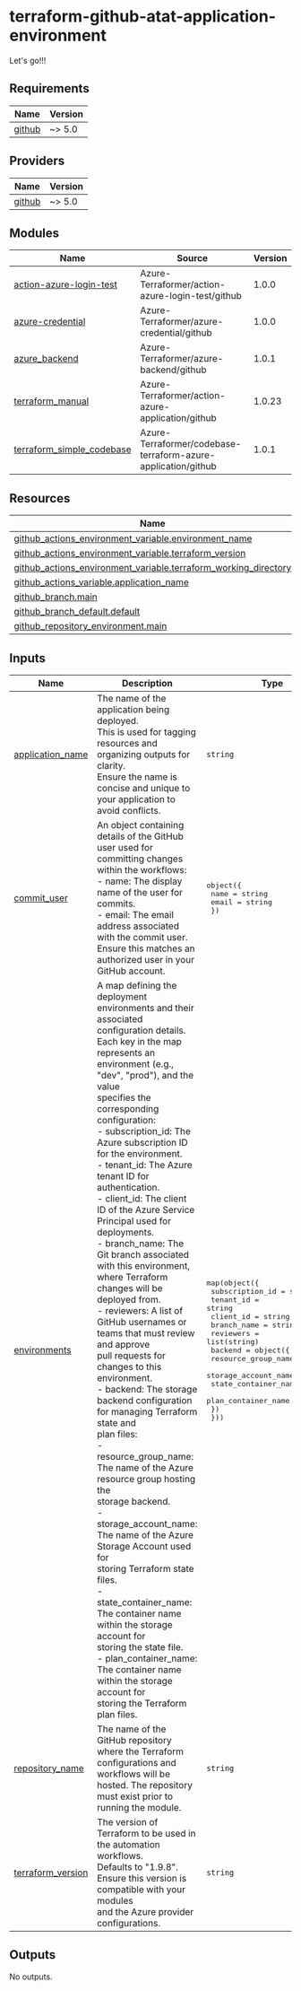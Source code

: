 # terraform-github-atat-application-environment

Let's go!!!
<!-- BEGIN_TF_DOCS -->
## Requirements

| Name | Version |
|------|---------|
| <a name="requirement_github"></a> [github](#requirement\_github) | ~> 5.0 |

## Providers

| Name | Version |
|------|---------|
| <a name="provider_github"></a> [github](#provider\_github) | ~> 5.0 |

## Modules

| Name | Source | Version |
|------|--------|---------|
| <a name="module_action-azure-login-test"></a> [action-azure-login-test](#module\_action-azure-login-test) | Azure-Terraformer/action-azure-login-test/github | 1.0.0 |
| <a name="module_azure-credential"></a> [azure-credential](#module\_azure-credential) | Azure-Terraformer/azure-credential/github | 1.0.0 |
| <a name="module_azure_backend"></a> [azure\_backend](#module\_azure\_backend) | Azure-Terraformer/azure-backend/github | 1.0.1 |
| <a name="module_terraform_manual"></a> [terraform\_manual](#module\_terraform\_manual) | Azure-Terraformer/action-azure-application/github | 1.0.23 |
| <a name="module_terraform_simple_codebase"></a> [terraform\_simple\_codebase](#module\_terraform\_simple\_codebase) | Azure-Terraformer/codebase-terraform-azure-application/github | 1.0.1 |

## Resources

| Name | Type |
|------|------|
| [github_actions_environment_variable.environment_name](https://registry.terraform.io/providers/integrations/github/latest/docs/resources/actions_environment_variable) | resource |
| [github_actions_environment_variable.terraform_version](https://registry.terraform.io/providers/integrations/github/latest/docs/resources/actions_environment_variable) | resource |
| [github_actions_environment_variable.terraform_working_directory](https://registry.terraform.io/providers/integrations/github/latest/docs/resources/actions_environment_variable) | resource |
| [github_actions_variable.application_name](https://registry.terraform.io/providers/integrations/github/latest/docs/resources/actions_variable) | resource |
| [github_branch.main](https://registry.terraform.io/providers/integrations/github/latest/docs/resources/branch) | resource |
| [github_branch_default.default](https://registry.terraform.io/providers/integrations/github/latest/docs/resources/branch_default) | resource |
| [github_repository_environment.main](https://registry.terraform.io/providers/integrations/github/latest/docs/resources/repository_environment) | resource |

## Inputs

| Name | Description | Type | Default | Required |
|------|-------------|------|---------|:--------:|
| <a name="input_application_name"></a> [application\_name](#input\_application\_name) | The name of the application being deployed. <br>This is used for tagging resources and organizing outputs for clarity. <br>Ensure the name is concise and unique to your application to avoid conflicts. | `string` | n/a | yes |
| <a name="input_commit_user"></a> [commit\_user](#input\_commit\_user) | An object containing details of the GitHub user used for committing changes <br>within the workflows:<br>- name: The display name of the user for commits.<br>- email: The email address associated with the commit user. <br>  Ensure this matches an authorized user in your GitHub account. | <pre>object({<br>    name  = string<br>    email = string<br>  })</pre> | n/a | yes |
| <a name="input_environments"></a> [environments](#input\_environments) | A map defining the deployment environments and their associated configuration details. <br>Each key in the map represents an environment (e.g., "dev", "prod"), and the value <br>specifies the corresponding configuration:<br>- subscription\_id: The Azure subscription ID for the environment.<br>- tenant\_id: The Azure tenant ID for authentication.<br>- client\_id: The client ID of the Azure Service Principal used for deployments.<br>- branch\_name: The Git branch associated with this environment, where Terraform <br>  changes will be deployed from.<br>- reviewers: A list of GitHub usernames or teams that must review and approve <br>  pull requests for changes to this environment.<br>- backend: The storage backend configuration for managing Terraform state and <br>  plan files:<br>  - resource\_group\_name: The name of the Azure resource group hosting the <br>    storage backend.<br>  - storage\_account\_name: The name of the Azure Storage Account used for <br>    storing Terraform state files.<br>  - state\_container\_name: The container name within the storage account for <br>    storing the state file.<br>  - plan\_container\_name: The container name within the storage account for <br>    storing the Terraform plan files. | <pre>map(object({<br>    subscription_id = string<br>    tenant_id       = string<br>    client_id       = string<br>    branch_name     = string<br>    reviewers       = list(string)<br>    backend = object({<br>      resource_group_name  = string<br>      storage_account_name = string<br>      state_container_name = string<br>      plan_container_name  = string<br>    })<br>  }))</pre> | n/a | yes |
| <a name="input_repository_name"></a> [repository\_name](#input\_repository\_name) | The name of the GitHub repository where the Terraform configurations and <br>workflows will be hosted. The repository must exist prior to running the module. | `string` | n/a | yes |
| <a name="input_terraform_version"></a> [terraform\_version](#input\_terraform\_version) | The version of Terraform to be used in the automation workflows. <br>Defaults to "1.9.8". Ensure this version is compatible with your modules <br>and the Azure provider configurations. | `string` | `"1.9.8"` | no |

## Outputs

No outputs.
<!-- END_TF_DOCS -->